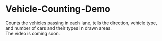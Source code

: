 # Vehicle-Counting-Demo
Counts the vehicles passing in each lane, tells the direction, vehicle type, and number of cars and their types in drawn areas.  
The video is coming soon.
